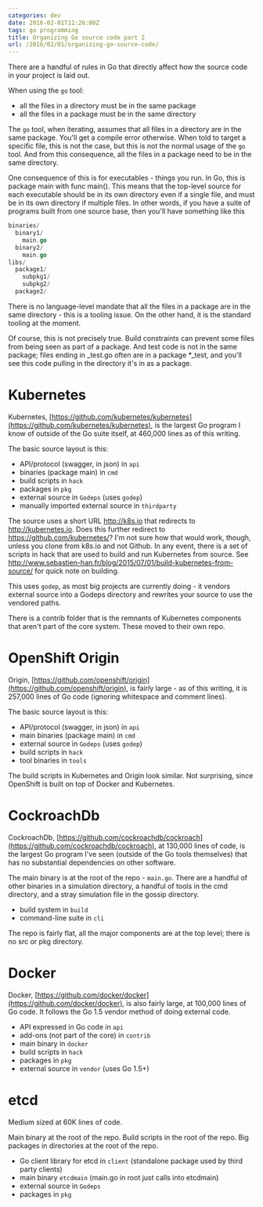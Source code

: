 ```yaml
---
categories: dev
date: 2016-02-01T11:26:00Z
tags: go programming
title: Organizing Go source code part 2
url: /2016/02/01/organizing-go-source-code/
---
```


There are a handful of rules in Go that directly affect how the source code in your project is laid out.

When using the `go` tool:

* all the files in a directory must be in the same package
* all the files in a package must be in the same directory

The `go` tool, when iterating, assumes that all files in a directory are in the same package. You'll get a compile
error otherwise. When told to target a specific file, this is not the case, but this is not the normal usage of
the `go` tool. And from this consequence, all the files in a package need to be in the same directory.

One consequence of this is for executables - things you run. In Go, this is package main with func main().
This means that the top-level source for each executable should be in its own directory even if a single file, and must
be in its own directory if multiple files. In other words,
if you have a suite of programs built from one source base, then you'll have something like this

```go
binaries/
  binary1/
    main.go
  binary2/
    main.go
libs/
  package1/
    subpkg1/
    subpkg2/
  package2/
```

There is no language-level mandate that all the files in a package are in the same directory - this is a tooling
issue. On the other hand, it is the standard tooling at the moment.

Of course, this is not precisely true. Build constraints can prevent some files from being seen as part
of a package. And test code is not in the same package; files ending in _test.go often are in a package
*_test, and you'll see this code pulling in the directory it's in as a package.

# Kubernetes

Kubernetes, [https://github.com/kubernetes/kubernetes](https://github.com/kubernetes/kubernetes), is the largest Go
program I know of outside of the Go suite itself, at 460,000 lines as of this writing.

The basic source layout is this:

- API/protocol (swagger, in json) in ```api```
- binaries (package main) in ```cmd```
- build scripts in ```hack```
- packages in ```pkg```
- external source in ```Godeps``` (uses ```godep```)
- manually imported external source in ```thirdparty```

The source uses a short URL http://k8s.io that redirects to http://kubernetes.io. Does this further redirect
to https://github.com/kubernetes/? I'm not sure how that would work, though, unless you clone from k8s.io and not Github. In any event, there is a set of scripts in hack that are used to build and run Kubernetes from source.
See http://www.sebastien-han.fr/blog/2015/07/01/build-kubernetes-from-source/ for quick note on building.

This uses ```godep```, as most big projects are currently doing - it vendors external source into a
Godeps directory and rewrites your source to use the vendored paths.

There is a contrib folder that is the remnants of Kubernetes components that aren't part of the core system. These moved to their own repo.

# OpenShift Origin

Origin, [https://github.com/openshift/origin](https://github.com/openshift/origin), is fairly large - as of
this writing, it is 257,000 lines of Go code (ignoring whitespace and comment lines).

The basic source layout is this:

- API/protocol (swagger, in json) in ```api```
- main binaries (package main) in ```cmd```
- external source in ```Godeps``` (uses ```godep```)
- build scripts in ```hack```
- tool binaries in ```tools```

The build scripts in Kubernetes and Origin look similar. Not surprising, since OpenShift is built on top
of Docker and Kubernetes.

# CockroachDb

CockroachDb, [https://github.com/cockroachdb/cockroach](https://github.com/cockroachdb/cockroach), at 130,000 lines of code, is the largest Go program I've seen (outside of the Go tools themselves) that has no
substantial dependencies on other software.

The main binary is at the root of the repo - ```main.go```. There are a handful of other binaries in
a simulation directory, a handful of tools in the cmd directory, and a stray simulation file in the gossip
directory.

- build system in ```build```
- command-line suite in ```cli```

The repo is fairly flat, all the major components are at the top level; there is no src or pkg directory.

# Docker

Docker, [https://github.com/docker/docker](https://github.com/docker/docker), is also fairly large,
at 100,000 lines of Go code. It follows the Go 1.5 vendor method of doing external code.

- API expressed in Go code in ```api```
- add-ons (not part of the core) in ```contrib```
- main binary in ```docker```
- build scripts in ```hack```
- packages in ```pkg```
- external source in ```vendor``` (uses Go 1.5+)

# etcd

Medium sized at 60K lines of code.

Main binary at the root of the repo. Build scripts in the root of the repo. Big packages in directories at the root of the repo.

- Go client library for etcd in ```client``` (standalone package used by third party clients)
- main binary ```etcdmain``` (main.go in root just calls into etcdmain)
- external source in ```Godeps```
- packages in ```pkg```
